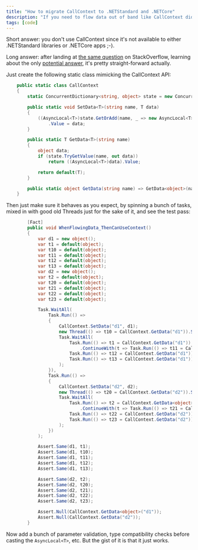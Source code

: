```yaml
---
title: "How to migrate CallContext to .NETStandard and .NETCore"
description: "If you need to flow data out of band like CallContext did in .NET, here's how in the new world."
tags: [code]
---
```


Short answer: you don't use CallContext since it's not available to either .NETStandard libraries or .NETCore apps ;-).

Long answer: after landing at [the same question](http://stackoverflow.com/questions/42242222/net-core-equivalent-of-callcontext-logicalget-setdata) 
on StackOverflow, learning about the only [potential answer](http://stackoverflow.com/questions/31707362/how-do-the-semantics-of-asynclocal-differ-from-the-logical-call-context), 
it's pretty straight-forward actually.

Just create the following static class mimicking the CallContext API:

```csharp
    public static class CallContext
    {
        static ConcurrentDictionary<string, object> state = new ConcurrentDictionary<string, object>();

        public static void SetData<T>(string name, T data)
        {
            ((AsyncLocal<T>)state.GetOrAdd(name, _ => new AsyncLocal<T>()))
                .Value = data;
        }

        public static T GetData<T>(string name)
        {
            object data;
            if (state.TryGetValue(name, out data))
                return ((AsyncLocal<T>)data).Value;

            return default(T);
        }

        public static object GetData(string name) => GetData<object>(name);
    }
```

Then just make sure it behaves as you expect, by spinning a bunch of tasks, mixed in with good old 
Threads just for the sake of it, and see the test pass:

```csharp
        [Fact]
        public void WhenFlowingData_ThenCanUseContext()
        {
            var d1 = new object();
            var t1 = default(object);
            var t10 = default(object);
            var t11 = default(object);
            var t12 = default(object);
            var t13 = default(object);
            var d2 = new object();
            var t2 = default(object);
            var t20 = default(object);
            var t21 = default(object);
            var t22 = default(object);
            var t23 = default(object);

            Task.WaitAll(
                Task.Run(() =>
                {
                    CallContext.SetData("d1", d1);
                    new Thread(() => t10 = CallContext.GetData("d1")).Start();
                    Task.WaitAll(
                        Task.Run(() => t1 = CallContext.GetData("d1"))
                            .ContinueWith(t => Task.Run(() => t11 = CallContext.GetData<object>("d1"))),
                        Task.Run(() => t12 = CallContext.GetData("d1")),
                        Task.Run(() => t13 = CallContext.GetData("d1"))
                    );
                }),
                Task.Run(() =>
                {
                    CallContext.SetData("d2", d2);
                    new Thread(() => t20 = CallContext.GetData("d2")).Start();
                    Task.WaitAll(
                        Task.Run(() => t2 = CallContext.GetData<object>("d2"))
                            .ContinueWith(t => Task.Run(() => t21 = CallContext.GetData<object>("d2"))),
                        Task.Run(() => t22 = CallContext.GetData("d2")),
                        Task.Run(() => t23 = CallContext.GetData("d2"))
                    );
                })
            );

            Assert.Same(d1, t1);
            Assert.Same(d1, t10);
            Assert.Same(d1, t11);
            Assert.Same(d1, t12);
            Assert.Same(d1, t13);

            Assert.Same(d2, t2);
            Assert.Same(d2, t20);
            Assert.Same(d2, t21);
            Assert.Same(d2, t22);
            Assert.Same(d2, t23);

            Assert.Null(CallContext.GetData<object>("d1"));
            Assert.Null(CallContext.GetData("d2"));
        }
```

Now add a bunch of parameter validation, type compatibility checks before casting 
the `AsyncLocal<T>`, etc. But the gist of it is that it just works.
